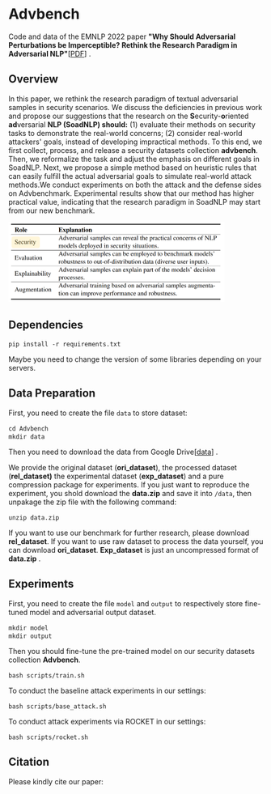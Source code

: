 # Advbench

Code and data of the EMNLP 2022 paper **"Why Should Adversarial Perturbations be Imperceptible? Rethink the Research Paradigm in Adversarial NLP"**[[PDF](https://arxiv.org/pdf/2210.10683v1.pdf)] .

## Overview

In this paper, we rethink the research paradigm of textual adversarial samples in security scenarios.
We discuss the deficiencies in previous work and propose our suggestions that the research on the **S**ecurity-**o**riented **ad**versarial **NLP (SoadNLP) should:**
(1) evaluate their methods on security tasks to demonstrate the real-world concerns;
(2) consider real-world attackers' goals, instead of developing impractical methods. 
To this end, we first collect, process, and release a security datasets collection **advbench**. Then, we reformalize the task and adjust the emphasis on different goals in SoadNLP. Next, we propose a simple method based on heuristic rules that can easily fulfill the actual adversarial goals to simulate real-world attack methods.We conduct experiments on both the attack and the defense sides on Advbenchmark. 
Experimental results show that our method has higher practical value, indicating that the research paradigm in SoadNLP may start from our new benchmark.

<img src="figs/main.png" alt="main" style="zoom:50%;" />

## Dependencies

```
pip install -r requirements.txt
```

Maybe you need to change the version of some libraries depending on your servers.


## Data Preparation

First, you need to create the file `data` to store dataset:

```
cd Advbench
mkdir data
```

Then you need to download the data from Google Drive[[data](https://drive.google.com/drive/folders/1_2q2282ZEoE_iPg8Q4ILGeB_aAkcP43v?usp=sharing)] .

We provide the original dataset (**ori_dataset**), the processed dataset (**rel_dataset)**  the experimental dataset (**exp_dataset**) and a pure compression package for experiments. If you just want to reproduce the experiment, you shold download the **data.zip** and save it into `/data`, then unpakage the zip file with the following command:
```
unzip data.zip
```

If you want to use our benchmark for further research, please download **rel_dataset**. If you want to use raw dataset to process the data yourself, you can download **ori_dataset**. **Exp_dataset** is just an uncompressed format of **data.zip** .

## Experiments

First, you need to create the file `model` and `output` to respectively store fine-tuned model and adversarial output dataset.
```
mkdir model
mkdir output
```

Then you should fine-tune the pre-trained model on our security datasets collection **Advbench**.

```
bash scripts/train.sh
```

To conduct the baseline attack experiments in our settings:

```
bash scripts/base_attack.sh
```

To conduct attack experiments via ROCKET in our settings:

```
bash scripts/rocket.sh
```

## Citation
Please kindly cite our paper:

```

```

